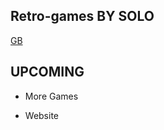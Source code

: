 ## Retro-games BY SOLO
[GB](https://github.com/unaccompaniedorsolo/Retro-games/tree/main/gb) 

## UPCOMING

- More Games

- Website

